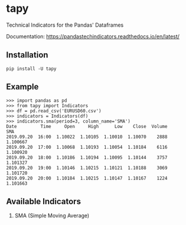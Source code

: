 # tapy
Technical Indicators for the Pandas' Dataframes

Documentation: https://pandastechindicators.readthedocs.io/en/latest/

## Installation
```
pip install -U tapy
```

## Example
```
>>> import pandas as pd
>>> from tapy import Indicators
>>> df = pd.read_csv('EURUSD60.csv')
>>> indicators = Indicators(df)
>>> indicators.sma(period=3, column_name='SMA')
Date         Time     Open     High      Low    Close  Volume       SMA
2019.09.20  16:00  1.10022  1.10105  1.10010  1.10070    2888  1.100667
2019.09.20  17:00  1.10068  1.10193  1.10054  1.10184    6116  1.100920
2019.09.20  18:00  1.10186  1.10194  1.10095  1.10144    3757  1.101327
2019.09.20  19:00  1.10146  1.10215  1.10121  1.10188    3069  1.101720
2019.09.20  20:00  1.10184  1.10215  1.10147  1.10167    1224  1.101663
```

## Available Indicators

1. SMA (Simple Moving Average)


